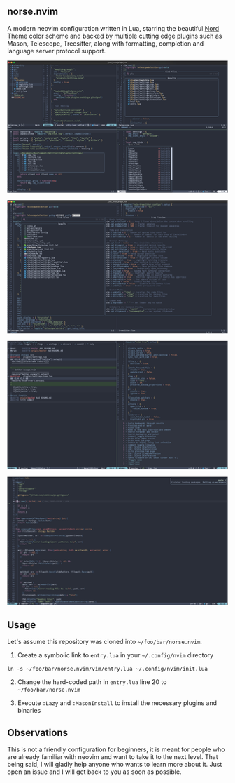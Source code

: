 ## norse.nvim

A modern neovim configuration written in Lua, starring the beautiful
[Nord Theme](https://www.nordtheme.com/) color scheme and backed by multiple cutting edge plugins
such as Mason, Telescope, Treesitter, along with formatting, completion and language server protocol support.

![norse.nvim](https://github.com/lfv89/norse.nvim/blob/master/assets/nvim.jpg?raw=true)

![norse.nvim](https://github.com/lfv89/norse.nvim/blob/master/assets/nvim2.jpg?raw=true)

![norse.nvim](https://github.com/lfv89/norse.nvim/blob/master/assets/nvim3.jpg?raw=true)

![norse.nvim](https://github.com/lfv89/norse.nvim/blob/master/assets/go1.jpg?raw=true)

## Usage

Let's assume this repository was cloned into `~/foo/bar/norse.nvim`.

1. Create a symbolic link to `entry.lua` in your `~/.config/nvim` directory

```
ln -s ~/foo/bar/norse.nvim/vim/entry.lua ~/.config/nvim/init.lua
```

2. Change the hard-coded path in `entry.lua` line 20 to `~/foo/bar/norse.nvim`

3. Execute `:Lazy` and `:MasonInstall` to install the necessary plugins and binaries

## Observations

This is not a friendly configuration for beginners, it is meant for people who are already familiar with neovim and want to take it to the next level. That being said, I will gladly help anyone who wants to learn more about it. Just open an issue and I will get back to you as soon as possible.
